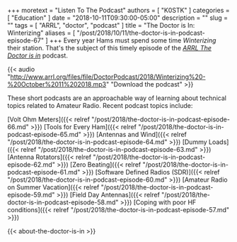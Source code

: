 +++
moretext = "Listen To The Podcast"
authors = [ "K0STK" ]
categories = [ "Education" ]
date = "2018-10-11T09:30:00-05:00"
description = ""
slug = ""
tags = [ "ARRL", "doctor", "podcast" ]
title = "The Doctor is In: Winterizing"
aliases = [ "/post/2018/10/11/the-doctor-is-in-podcast-episode-67" ]
+++
Every year Hams must spend some time
*Winterizing*
their station. That's the subject of this timely episode of the
[*ARRL The Doctor is in*](http://www.arrl.org/doctor/) podcast. 

<!--more-->

{{< audio "http://www.arrl.org/files/file/DoctorPodcast/2018/Winterizing%20-%20October%2011%202018.mp3" "Download the podcast" >}}

These short podcasts are an approachable way of learning about technical
topics related to Amateur Radio. Recent podcast topics include:

[Volt Ohm Meters]({{< relref "/post/2018/the-doctor-is-in-podcast-episode-66.md" >}})
[Tools for Every Ham]({{< relref "/post/2018/the-doctor-is-in-podcast-episode-65.md" >}})
[Antennas and Wind]({{< relref "/post/2018/the-doctor-is-in-podcast-episode-64.md" >}})
[Dummy Loads]({{< relref "/post/2018/the-doctor-is-in-podcast-episode-63.md" >}})
[Antenna Rotators]({{< relref "/post/2018/the-doctor-is-in-podcast-episode-62.md" >}})
[Zero Beating]({{< relref "/post/2018/the-doctor-is-in-podcast-episode-61.md" >}})
[Software Defined Radios (SDR)]({{< relref "/post/2018/the-doctor-is-in-podcast-episode-60.md" >}})
[Amateur Radio on Summer Vacation]({{< relref "/post/2018/the-doctor-is-in-podcast-episode-59.md" >}})
[Field Day Antennas]({{< relref "/post/2018/the-doctor-is-in-podcast-episode-58.md" >}})
[Coping with poor HF conditions]({{< relref "/post/2018/the-doctor-is-in-podcast-episode-57.md" >}})

{{< about-the-doctor-is-in >}}
